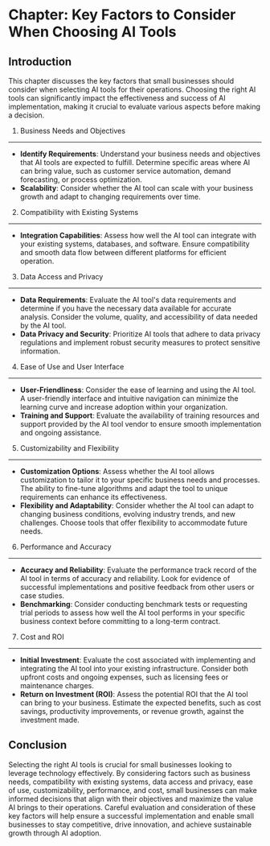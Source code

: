 Chapter: Key Factors to Consider When Choosing AI Tools
=======================================================

Introduction
------------

This chapter discusses the key factors that small businesses should consider when selecting AI tools for their operations. Choosing the right AI tools can significantly impact the effectiveness and success of AI implementation, making it crucial to evaluate various aspects before making a decision.

1. Business Needs and Objectives
--------------------------------

* **Identify Requirements**: Understand your business needs and objectives that AI tools are expected to fulfill. Determine specific areas where AI can bring value, such as customer service automation, demand forecasting, or process optimization.
* **Scalability**: Consider whether the AI tool can scale with your business growth and adapt to changing requirements over time.

2. Compatibility with Existing Systems
--------------------------------------

* **Integration Capabilities**: Assess how well the AI tool can integrate with your existing systems, databases, and software. Ensure compatibility and smooth data flow between different platforms for efficient operation.

3. Data Access and Privacy
--------------------------

* **Data Requirements**: Evaluate the AI tool's data requirements and determine if you have the necessary data available for accurate analysis. Consider the volume, quality, and accessibility of data needed by the AI tool.
* **Data Privacy and Security**: Prioritize AI tools that adhere to data privacy regulations and implement robust security measures to protect sensitive information.

4. Ease of Use and User Interface
---------------------------------

* **User-Friendliness**: Consider the ease of learning and using the AI tool. A user-friendly interface and intuitive navigation can minimize the learning curve and increase adoption within your organization.
* **Training and Support**: Evaluate the availability of training resources and support provided by the AI tool vendor to ensure smooth implementation and ongoing assistance.

5. Customizability and Flexibility
----------------------------------

* **Customization Options**: Assess whether the AI tool allows customization to tailor it to your specific business needs and processes. The ability to fine-tune algorithms and adapt the tool to unique requirements can enhance its effectiveness.
* **Flexibility and Adaptability**: Consider whether the AI tool can adapt to changing business conditions, evolving industry trends, and new challenges. Choose tools that offer flexibility to accommodate future needs.

6. Performance and Accuracy
---------------------------

* **Accuracy and Reliability**: Evaluate the performance track record of the AI tool in terms of accuracy and reliability. Look for evidence of successful implementations and positive feedback from other users or case studies.
* **Benchmarking**: Consider conducting benchmark tests or requesting trial periods to assess how well the AI tool performs in your specific business context before committing to a long-term contract.

7. Cost and ROI
---------------

* **Initial Investment**: Evaluate the cost associated with implementing and integrating the AI tool into your existing infrastructure. Consider both upfront costs and ongoing expenses, such as licensing fees or maintenance charges.
* **Return on Investment (ROI)**: Assess the potential ROI that the AI tool can bring to your business. Estimate the expected benefits, such as cost savings, productivity improvements, or revenue growth, against the investment made.

Conclusion
----------

Selecting the right AI tools is crucial for small businesses looking to leverage technology effectively. By considering factors such as business needs, compatibility with existing systems, data access and privacy, ease of use, customizability, performance, and cost, small businesses can make informed decisions that align with their objectives and maximize the value AI brings to their operations. Careful evaluation and consideration of these key factors will help ensure a successful implementation and enable small businesses to stay competitive, drive innovation, and achieve sustainable growth through AI adoption.
